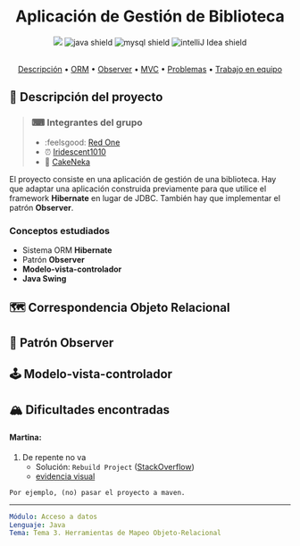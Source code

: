 <h1 align="center"> Aplicación de Gestión de Biblioteca</h1>
<div align="center">
<img src="https://img.shields.io/badge/Hibernate-59666C?style=for-the-badge&logo=Hibernate&logoColor=white" />
<img alt="java shield" src="https://img.shields.io/badge/java-%23ED8B00.svg?style=for-the-badge&logo=openjdk&logoColor=white" />
<img alt="mysql shield" src="https://img.shields.io/badge/MySQL-005C84?style=for-the-badge&logo=mysql&logoColor=white" />
<img alt="intelliJ Idea shield" src="https://img.shields.io/badge/IntelliJ_IDEA-000000.svg?style=for-the-badge&logo=intellij-idea&logoColor=white" />
</div>
<br>
<p align="center">
  <a href="#-descripción-del-proyecto">Descripción</a> •
  <a href="#-correspondencia-objeto-relacional">ORM</a> •
  <a href="#-patrón-observer">Observer</a> •
  <a href="#-modelo-vista-controlador">MVC</a> •
  <a href="#-dificultades-encontradas">Problemas</a> •
  <a href="./collaboration.md">Trabajo en equipo</a>
</p>

## 📜 Descripción del proyecto

> ### ⌨ Integrantes del grupo
>
> - :feelsgood: [Red One](https://github.com/Vtsfactory16) 
> - ⏰ [Iridescent1010](https://github.com/Iridescent100) 
> - 🖤 [CakeNeka](https://github.com/cakeneka) 

El proyecto consiste en una aplicación de gestión de una biblioteca. 
Hay que adaptar una aplicación construida previamente para que utilice el framework
**Hibernate** en lugar de JDBC. También hay que implementar el patrón
**Observer**.

### Conceptos estudiados

- Sistema ORM **Hibernate**
- Patrón **Observer**
- **Modelo-vista-controlador**
- **Java Swing**

## 🗺 Correspondencia Objeto Relacional

## 🔭 Patrón Observer

## 🕹 Modelo-vista-controlador

## 🏔 Dificultades encontradas

#### Martina:

1. De repente no va
    - Solución: `Rebuild Project` ([StackOverflow](https://stackoverflow.com/questions/12132003/getting-cannot-find-symbol-in-java-project-in-intellij))
    - [evidencia visual](./media/build_failed.jpeg)



```
Por ejemplo, (no) pasar el proyecto a maven.
```
---

```yaml
Módulo: Acceso a datos
Lenguaje: Java
Tema: Tema 3. Herramientas de Mapeo Objeto-Relacional
```
